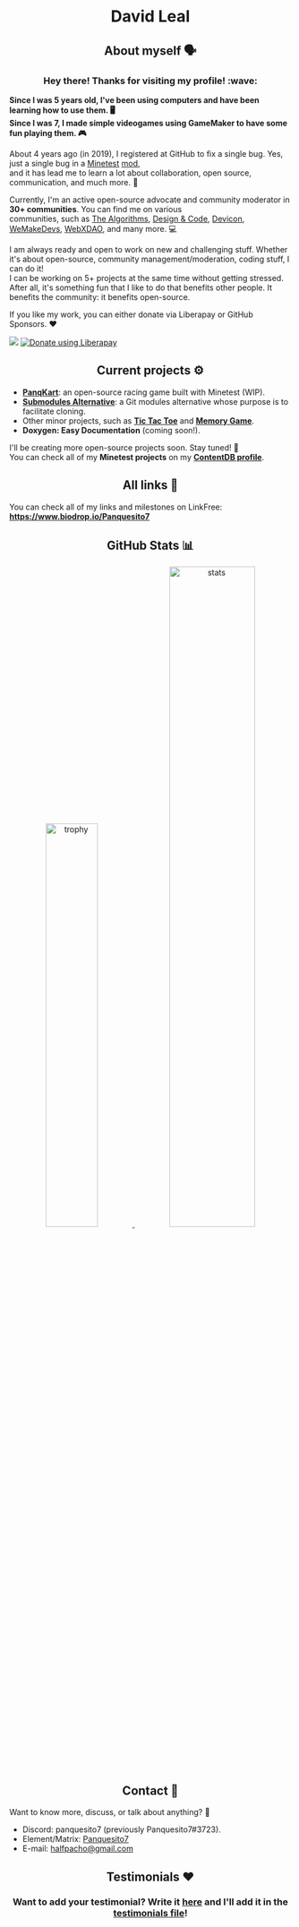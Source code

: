 <!-- markdownlint-disable-next-line -->
<h1 align="center">David Leal</h1>

<h2 align="center">About myself 🗣</h2>

<h3 align="center">Hey there! Thanks for visiting my profile! :wave:</h3>

**Since I was 5 years old, I've been using computers and have been learning how to use them. 🖥**\
**Since I was 7, I made simple videogames using GameMaker to have some fun playing them. 🎮**

About 4 years ago (in 2019), I registered at GitHub to fix a single bug. Yes, just a single bug in a [Minetest](https://minetest.net) [mod](https://github.com/shivajiva101/smartshop),\
and it has lead me to learn a lot about collaboration, open source, communication, and much more. 🚀

Currently, I'm an active open-source advocate and community moderator in **30+ communities**.
You can find me on various\
communities, such as [The Algorithms](https://the-algorithms.com), [Design & Code](https://www.designandcode.us/), [Devicon](https://devicon.dev), [WeMakeDevs](https://www.wemakedevs.org), [WebXDAO](https://webxdao.xyz/), and many more. 💻

I am always ready and open to work on new and challenging stuff. Whether it's about open-source, community management/moderation, coding stuff, I can do it!\
I can be working on 5+ projects at the same time without getting stressed. After all, it's something fun that I like to do that benefits other people. It benefits the community: it benefits open-source.

If you like my work, you can either donate via Liberapay or GitHub Sponsors. ❤

<a href="https://liberapay.com/Panquesito7/"><img src="https://img.shields.io/liberapay/receives/Panquesito7.svg?logo=liberapay"></a>
<a href="https://liberapay.com/Panquesito7/donate"><img alt="Donate using Liberapay" src="https://liberapay.com/assets/widgets/donate.svg"></a>

<h2 align="center">Current projects ⚙</h2>

- [**PanqKart**](https://github.com/panqkart): an open-source racing game built with Minetest (WIP).
- [**Submodules Alternative**](https://github.com/Panquesito7/submodules-alternative): a Git modules alternative whose purpose is to facilitate cloning.
- Other minor projects, such as [**Tic Tac Toe**](https://github.com/Panquesito7/tic-tac-toe) and [**Memory Game**](https://github.com/Panquesito7/terminal-memory_game).
- **Doxygen: Easy Documentation** (coming soon!).

I'll be creating more open-source projects soon. Stay tuned! 🙂\
You can check all of my **Minetest projects** on my [**ContentDB profile**](https://content.minetest.net/users/Panquesito7/).

<h2 align="center">All links 🚀</h2>

You can check all of my links and milestones on LinkFree: **<https://www.biodrop.io/Panquesito7>**

<h2 align="center">GitHub Stats 📊</h2>

<div align="center">
    <a href="https://github.com/ryo-ma/github-profile-trophy">
        <img width="43%" alt="trophy" src="https://github-profile-trophy.vercel.app/?username=Panquesito7&theme=discord&row=2&column=4"/>
    </a>
    <a href="https://github.com/anuraghazra/github-readme-stats">
        <img width="55%" alt="stats" src="https://github-readme-stats.vercel.app/api?username=Panquesito7&show_icons=true&count_private=true&include_all_commits=true&theme=algolia"/>
    </a>
</div>

<h2 align="center">Contact 📧</h2>

Want to know more, discuss, or talk about anything? 💬

- Discord: panquesito7 (previously Panquesito7#3723).
- Element/Matrix: [Panquesito7](https://matrix.to/#/@panquesito7:matrix.org)
- E-mail: halfpacho@gmail.com

<h2 align="center">Testimonials ❤</h2>

<h3 align="center">Want to add your testimonial? Write it <b><a href="https://github.com/Panquesito7/Panquesito7/discussions/3">here</a></b> and I'll add it in the <a href="https://github.com/Panquesito7/Panquesito7/blob/master/TESTIMONIALS.md">testimonials file</a>!</h3>

<!-- Old profile can be found here below
[![Typing SVG](https://readme-typing-svg.herokuapp.com?size=24&width=600&lines=Welcome+To+David's+GitHub+Profile!)](https://git.io/typing-svg)
# Hi, I'm David <img src="https://raw.githubusercontent.com/MartinHeinz/MartinHeinz/master/wave.gif" width="30px">

[![Income](https://img.shields.io/liberapay/receives/Panquesito7.svg?logo=liberapay)](https://liberapay.com/Panquesito7)
[![Donate](https://liberapay.com/assets/widgets/donate.svg)](https://liberapay.com/Panquesito7/donate)

[![trophy](https://github-profile-trophy.vercel.app/?username=Panquesito7&theme=discord)](https://github.com/ryo-ma/github-profile-trophy)

<br/>

<p align="center">

  <a href="https://twitter.com/David_Leal_7" target="_blank" rel="noopener noreferrer">
    <img src="https://img.shields.io/badge/Twitter-David%20Leal-blue?logo=twitter&logoColor=blue&color=blue" />
 </a>

  <a href="https://gitlab.com/Panquesito7" target="_blank" rel="noopener noreferrer">
    <img src="https://img.shields.io/badge/GitLab-Panquesito7-orange?logo=gitlab&logoColor=orange&color=orange" />
  </a>

  <a href="https://www.youtube.com/channel/UCcZmWPJygsJ_szWKwTy2wqA" target="_blank" rel="noopener noreferrer">
    <img src="https://img.shields.io/badge/YouTube-David%20Leal-yellow?logo=youtube&logoColor=red&color=yellow" />
  </a>

  <br />

  <a href="https://www.reddit.com/user/Panquesito7" target="_blank" rel="noopener noreferrer">
    <img src="https://img.shields.io/badge/Subreddit-Panquesito7-red?logo=reddit&logoColor=red&color=red" />
  </a>

  <a href="https://dev.to/panquesito7" target="_blank" rel="noopener noreferrer">
    <img src="https://img.shields.io/badge/DEV.TO-Panquesito7-black?logo=dev.to&logoColor=white&color=black" />
  </a>

  <a href="https://stackoverflow.com/users/14539444/david-leal" target="_blank" rel="noopener noreferrer">
    <img src="https://img.shields.io/badge/StackOverflow-David%20Leal-orange?logo=stackoverflow&logoColor=orange&color=purple" />
  </a>
</p>

## My Sponsors

Thank you to all those who are supporting my work! 💖\
_**Note**: You can see all my sponsors [here](https://github.com/sponsors/Panquesito7). Showing up here is **optional**._

**Wanna show up in the list? [Sponsor me](https://github.com/sponsors/Panquesito7) to get listed here!**

<table>
  <tr>
    <td align="center" valign="middle">
      <a href="https://github.com/Calinou" target="_blank">
        <img width="150" src="https://avatars.githubusercontent.com/u/180032?s=400&v=4">

**Hugo Locurcio**

---

 <a href="https://twitter.com/HugoLocurcio">
    <img src="https://img.shields.io/badge/Twitter-Hugo-blue?logo=twitter&logoColor=blue&color=blue" />
 </a> <a href="https://github.com/Calinou">
    <img src="https://img.shields.io/badge/GitHub-Calinou-black?logo=github&logoColor=black&color=black" />
 </a>
      </a>
    </td>
  </tr>
</table>

### **Please check out my [Developer Story](https://stackoverflow.com/story/Panquesito7) for more information about what I do!**

Thanks for viewing my profile!\
I am an open source contributor and programmer.

I widely create [C++](https://isocpp.org/) and [Lua](https://www.lua.org/) programs.\
I'm currently learning [C#](https://docs.microsoft.com/en-us/dotnet/csharp/) and [Unity](https://unity.com/).

![David's GitHub stats](https://github-readme-stats.vercel.app/api?username=Panquesito7&show_icons=true&count_private=true&include_all_commits=true&theme=algolia)

<a href="https://github.com/minetest-mods/vehicle_mash">
  <img align="center" src="https://github-readme-stats.vercel.app/api/pin/?username=minetest-mods&repo=vehicle_mash&show_owner=true&theme=algolia"/>
</a>

<a href="https://github.com/minetest-mods/lib_mount">
  <img align="center" src="https://github-readme-stats.vercel.app/api/pin/?username=minetest-mods&repo=lib_mount&show_owner=true&theme=algolia"/>
</a>

<a href="https://github.com/MT-CTF/capturetheflag">
  <img align="center" src="https://github-readme-stats.vercel.app/api/pin/?username=MT-CTF&repo=capturetheflag&show_owner=true&theme=algolia"/>
</a>

<a href="https://github.com/minetest-mods/minetest-mods.github.io">
  <img align="center" src="https://github-readme-stats.vercel.app/api/pin/?username=minetest-mods&repo=minetest-mods.github.io&show_owner=true&theme=algolia"/>
</a>

<a href="https://github.com/MinetestForFun/server-minetestforfun">
  <img align="center" src="https://github-readme-stats.vercel.app/api/pin/?username=MinetestForFun&repo=server-minetestforfun&show_owner=true&theme=algolia"/>
</a>

<a href="https://github.com/shivajiva101/minetest-gamehub">
  <img align="center" src="https://github-readme-stats.vercel.app/api/pin/?username=shivajiva101&repo=minetest-gamehub&show_owner=true&theme=algolia"/>
</a>

<a href="https://github.com/minetest-mods/teleport-request">
  <img align="center" src="https://github-readme-stats.vercel.app/api/pin/?username=minetest-mods&repo=teleport-request&show_owner=true&theme=algolia"/>
</a>

<a href="https://github.com/cornernote/minetest-skyblock">
  <img align="center" src="https://github-readme-stats.vercel.app/api/pin/?username=cornernote&repo=minetest-skyblock&show_owner=true&theme=algolia"/>
</a>

## Programming

### [C++](https://isocpp.org/)

I have made many [C++](https://isocpp.org/) algorithms such as:

- Lists
- Tails
- Stacks
- Searching
- Mathematics
- Sorting
- Trees
- And much more...

I've made other [C++](https://isocpp.org/) programs, such as calculators, employees, and more.\
They are just for fun, to learn, and to practice. 🙂

**Wanna have access to these and more projects? [Donate!](https://github.com/sponsors/Panquesito7)**

![GUI calculator](https://user-images.githubusercontent.com/51391473/87486360-c673d100-c600-11ea-9bd5-3612ea591401.png)
[![Tic Tac Toe](https://user-images.githubusercontent.com/51391473/112220007-5f74d600-8beb-11eb-9af1-003fc9145298.png)](https://dev.to/panquesito7/how-to-create-a-tic-tac-toe-game-in-cli-c-in-windows-3l9g)
![Programs in C++](https://user-images.githubusercontent.com/51391473/87488783-d393be80-c606-11ea-9c03-ec9ddfdb637a.png)

#### C/C++ maintainer at [TheAlgorithms](https://thealgorithms.github.io/)

[TheAlgorithms](https://thealgorithms.github.io/) is an open source organization that has many algorithms\
implemented in various languages such as [C++](https://github.com/TheAlgorithms/C-Plus-Plus), [Python](https://github.com/TheAlgorithms/Python), [Java](https://github.com/TheAlgorithms/Java), [GoLang](https://github.com/TheAlgorithms/Go), and many, many more.

##### _Want to know more? Check its [official webiste](https://thealgorithms.github.io/)_

I am helping reviewing pull requests in the [C](https://github.com/TheAlgorithms/C)/[C++](https://github.com/TheAlgorithms/C-Plus-Plus) repository.\
I have fixed various issues and have improved some algorithms. I'm also a maintainer for its website.

I'm one of the people who most contributed ([6th](https://github.com/TheAlgorithms/C-Plus-Plus/graphs/contributors) place).\
I'm always searching for new issues and improving algorithms to follow guidelines.

### [Lua](https://www.lua.org)

#### [Minetest](https://www.minetest.net) modder/player

[Minetest](https://www.minetest.net) is an open-source voxel game engine written in C/C++ and Lua.\
I have made 2 Lua open source mods for the voxel game engine [Minetest](https://www.minetest.net):

- [Cloud Items](https://github.com/minetest-mods/cloud_items)
- [Enhanced Builtin Commands](https://github.com/minetest-mods/enhanced_builtin_commands)

##### Contributed projects

I've contributed to many projects in the [Minetest Mods](https://github.com/minetest-mods) organization.\
Some of these projects are:

- [Unified Inventory](https://github.com/minetest-mods/unified_inventory)
- [Technic](https://github.com/minetest-mods/technic)
- [3D Armor](https://github.com/minetest-mods/3d_armor)
- [Mesecons](https://github.com/minetest-mods/mesecons)
- [Item Drop](https://github.com/minetest-mods/item_drop)
- [And many more...](https://github.com/search?q=org%3Aminetest-mods+user%3Aminetest-mods+author%3APanquesito7+is%3Apr&type=Issues)

##### Maintaining projects

I maintain 5 popular Minetest mods on the [Minetest mods](https://github.com/minetest-mods) organization:

- [Cloud Items](https://github.com/minetest-mods/cloud_items).
- [Vehicle Mash](https://github.com/minetest-mods/vehicle_mash).
- [Library Mount](https://github.com/minetest-mods/lib_mount).
- [Enhanced Built-in Commands (stale)](https://github.com/minetest-mods/enhanced_builtin_commands).
- [Teleport request](https://github.com/minetest-mods/teleport-request).

These are two other projects that I maintain outside the Minetest Mods organizations:

- [Travelnet (fork)](https://github.com/mt-mods/travelnet).
- [Technic Armor (fork)](https://github.com/mt-mods/technic_armor)

I update these mods frequently to fix bugs and use the latest functions of the API, making sure\
it works with the latest [Minetest](https://www.minetest.net) version.

##### Where you can find me on

You can find me on the [CTF](https://ctf.rubenwardy.com/) server by [rubenwardy](https://github.com/rubenwardy).

_Use swords, guns, and grenades to combat\
the enemy and capture their flag before they capture yours._

- [GitHub](https://github.com/MT-CTF) organization
- Official [website](https://ctf.rubenwardy.com)

## Contact

Want to know more, discuss, or talk about something?

- 📧 E-mail: halfpacho@gmail.com
- 💬 Element/Matrix: [Panquesito7](https://matrix.to/#/@panquesito7:matrix.org)
- 🗨 Discord: Panquesito7#3723

-->
